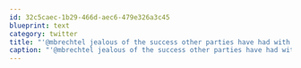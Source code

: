 ```yaml
---
id: 32c5caec-1b29-466d-aec6-479e326a3c45
blueprint: text
category: twitter
title: "'@mbrechtel jealous of the success other parties have had with it perhaps?"
caption: "'@mbrechtel jealous of the success other parties have had with it perhaps?"
---
```

